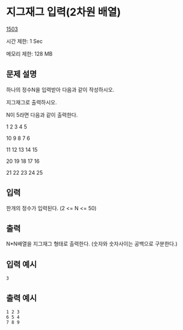 # 지그재그 입력(2차원 배열)

[1503](http://codeup.kr/problem.php?id=1503)

시간 제한: 1 Sec

메모리 제한: 128 MB



## 문제 설명

하나의 정수N을 입력받아 다음과 같이 작성하시오.

지그재그로 출력하시오.

N이 5라면 다음과 같이 출력한다.

1 2 3 4 5

10 9 8 7 6

11 12 13 14 15

20 19 18 17 16

21 22 23 24 25



## 입력

한개의 정수가 입력된다. (2 <= N <= 50)



## 출력

N*N배열을 지그재그 형태로 출력한다. (숫자와 숫자사이는 공백으로 구분한다.)



## 입력 예시

```
3
```



## 출력 예시

```
1 2 3 
6 5 4 
7 8 9 
```